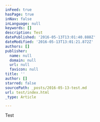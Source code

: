 ```yaml
---
inFeed: true
hasPage: true
inNav: false
inLanguage: null
keywords: []
description: Test
datePublished: '2016-05-13T13:01:40.888Z'
dateModified: '2016-05-13T13:01:21.872Z'
authors: []
publisher:
  name: null
  domain: null
  url: null
  favicon: null
title: ''
author: []
starred: false
sourcePath: _posts/2016-05-13-test.md
url: test/index.html
_type: Article

---
```

Test